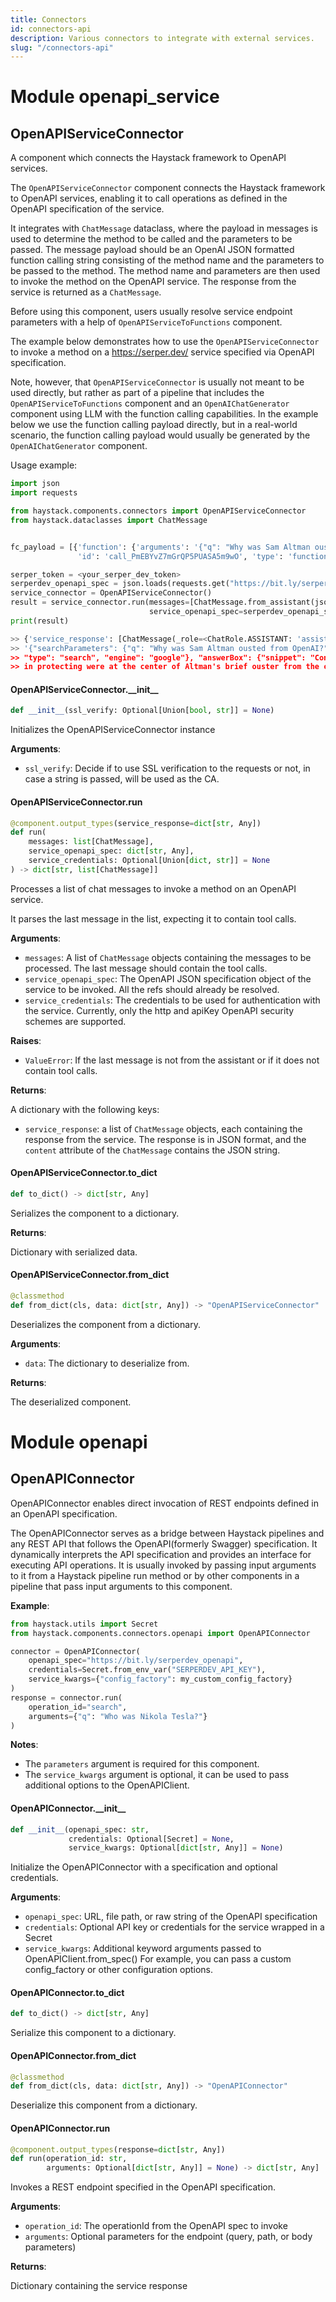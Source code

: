 ```yaml
---
title: Connectors
id: connectors-api
description: Various connectors to integrate with external services.
slug: "/connectors-api"
---
```


<a id="openapi_service"></a>

# Module openapi\_service

<a id="openapi_service.OpenAPIServiceConnector"></a>

## OpenAPIServiceConnector

A component which connects the Haystack framework to OpenAPI services.

The `OpenAPIServiceConnector` component connects the Haystack framework to OpenAPI services, enabling it to call
operations as defined in the OpenAPI specification of the service.

It integrates with `ChatMessage` dataclass, where the payload in messages is used to determine the method to be
called and the parameters to be passed. The message payload should be an OpenAI JSON formatted function calling
string consisting of the method name and the parameters to be passed to the method. The method name and parameters
are then used to invoke the method on the OpenAPI service. The response from the service is returned as a
`ChatMessage`.

Before using this component, users usually resolve service endpoint parameters with a help of
`OpenAPIServiceToFunctions` component.

The example below demonstrates how to use the `OpenAPIServiceConnector` to invoke a method on a https://serper.dev/
service specified via OpenAPI specification.

Note, however, that `OpenAPIServiceConnector` is usually not meant to be used directly, but rather as part of a
pipeline that includes the `OpenAPIServiceToFunctions` component and an `OpenAIChatGenerator` component using LLM
with the function calling capabilities. In the example below we use the function calling payload directly, but in a
real-world scenario, the function calling payload would usually be generated by the `OpenAIChatGenerator` component.

Usage example:

```python
import json
import requests

from haystack.components.connectors import OpenAPIServiceConnector
from haystack.dataclasses import ChatMessage


fc_payload = [{'function': {'arguments': '{"q": "Why was Sam Altman ousted from OpenAI?"}', 'name': 'search'},
               'id': 'call_PmEBYvZ7mGrQP5PUASA5m9wO', 'type': 'function'}]

serper_token = <your_serper_dev_token>
serperdev_openapi_spec = json.loads(requests.get("https://bit.ly/serper_dev_spec").text)
service_connector = OpenAPIServiceConnector()
result = service_connector.run(messages=[ChatMessage.from_assistant(json.dumps(fc_payload))],
                               service_openapi_spec=serperdev_openapi_spec, service_credentials=serper_token)
print(result)

>> {'service_response': [ChatMessage(_role=<ChatRole.ASSISTANT: 'assistant'>, _content=[TextContent(text=
>> '{"searchParameters": {"q": "Why was Sam Altman ousted from OpenAI?",
>> "type": "search", "engine": "google"}, "answerBox": {"snippet": "Concerns over AI safety and OpenAI's role
>> in protecting were at the center of Altman's brief ouster from the company."...
```

<a id="openapi_service.OpenAPIServiceConnector.__init__"></a>

#### OpenAPIServiceConnector.\_\_init\_\_

```python
def __init__(ssl_verify: Optional[Union[bool, str]] = None)
```

Initializes the OpenAPIServiceConnector instance

**Arguments**:

- `ssl_verify`: Decide if to use SSL verification to the requests or not,
in case a string is passed, will be used as the CA.

<a id="openapi_service.OpenAPIServiceConnector.run"></a>

#### OpenAPIServiceConnector.run

```python
@component.output_types(service_response=dict[str, Any])
def run(
    messages: list[ChatMessage],
    service_openapi_spec: dict[str, Any],
    service_credentials: Optional[Union[dict, str]] = None
) -> dict[str, list[ChatMessage]]
```

Processes a list of chat messages to invoke a method on an OpenAPI service.

It parses the last message in the list, expecting it to contain tool calls.

**Arguments**:

- `messages`: A list of `ChatMessage` objects containing the messages to be processed. The last message
should contain the tool calls.
- `service_openapi_spec`: The OpenAPI JSON specification object of the service to be invoked. All the refs
should already be resolved.
- `service_credentials`: The credentials to be used for authentication with the service.
Currently, only the http and apiKey OpenAPI security schemes are supported.

**Raises**:

- `ValueError`: If the last message is not from the assistant or if it does not contain tool calls.

**Returns**:

A dictionary with the following keys:
- `service_response`:  a list of `ChatMessage` objects, each containing the response from the service. The
response is in JSON format, and the `content` attribute of the `ChatMessage` contains
the JSON string.

<a id="openapi_service.OpenAPIServiceConnector.to_dict"></a>

#### OpenAPIServiceConnector.to\_dict

```python
def to_dict() -> dict[str, Any]
```

Serializes the component to a dictionary.

**Returns**:

Dictionary with serialized data.

<a id="openapi_service.OpenAPIServiceConnector.from_dict"></a>

#### OpenAPIServiceConnector.from\_dict

```python
@classmethod
def from_dict(cls, data: dict[str, Any]) -> "OpenAPIServiceConnector"
```

Deserializes the component from a dictionary.

**Arguments**:

- `data`: The dictionary to deserialize from.

**Returns**:

The deserialized component.

<a id="openapi"></a>

# Module openapi

<a id="openapi.OpenAPIConnector"></a>

## OpenAPIConnector

OpenAPIConnector enables direct invocation of REST endpoints defined in an OpenAPI specification.

The OpenAPIConnector serves as a bridge between Haystack pipelines and any REST API that follows
the OpenAPI(formerly Swagger) specification. It dynamically interprets the API specification and
provides an interface for executing API operations. It is usually invoked by passing input
arguments to it from a Haystack pipeline run method or by other components in a pipeline that
pass input arguments to this component.

**Example**:

```python
from haystack.utils import Secret
from haystack.components.connectors.openapi import OpenAPIConnector

connector = OpenAPIConnector(
    openapi_spec="https://bit.ly/serperdev_openapi",
    credentials=Secret.from_env_var("SERPERDEV_API_KEY"),
    service_kwargs={"config_factory": my_custom_config_factory}
)
response = connector.run(
    operation_id="search",
    arguments={"q": "Who was Nikola Tesla?"}
)
```

**Notes**:

  - The `parameters` argument is required for this component.
  - The `service_kwargs` argument is optional, it can be used to pass additional options to the OpenAPIClient.

<a id="openapi.OpenAPIConnector.__init__"></a>

#### OpenAPIConnector.\_\_init\_\_

```python
def __init__(openapi_spec: str,
             credentials: Optional[Secret] = None,
             service_kwargs: Optional[dict[str, Any]] = None)
```

Initialize the OpenAPIConnector with a specification and optional credentials.

**Arguments**:

- `openapi_spec`: URL, file path, or raw string of the OpenAPI specification
- `credentials`: Optional API key or credentials for the service wrapped in a Secret
- `service_kwargs`: Additional keyword arguments passed to OpenAPIClient.from_spec()
For example, you can pass a custom config_factory or other configuration options.

<a id="openapi.OpenAPIConnector.to_dict"></a>

#### OpenAPIConnector.to\_dict

```python
def to_dict() -> dict[str, Any]
```

Serialize this component to a dictionary.

<a id="openapi.OpenAPIConnector.from_dict"></a>

#### OpenAPIConnector.from\_dict

```python
@classmethod
def from_dict(cls, data: dict[str, Any]) -> "OpenAPIConnector"
```

Deserialize this component from a dictionary.

<a id="openapi.OpenAPIConnector.run"></a>

#### OpenAPIConnector.run

```python
@component.output_types(response=dict[str, Any])
def run(operation_id: str,
        arguments: Optional[dict[str, Any]] = None) -> dict[str, Any]
```

Invokes a REST endpoint specified in the OpenAPI specification.

**Arguments**:

- `operation_id`: The operationId from the OpenAPI spec to invoke
- `arguments`: Optional parameters for the endpoint (query, path, or body parameters)

**Returns**:

Dictionary containing the service response
